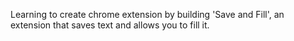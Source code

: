 Learning to create chrome extension by building 'Save and Fill', an extension that saves text and allows you to fill it.